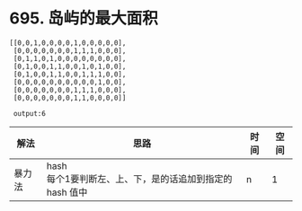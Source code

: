 # 695. 岛屿的最大面积 

```
[[0,0,1,0,0,0,0,1,0,0,0,0,0],
 [0,0,0,0,0,0,0,1,1,1,0,0,0],
 [0,1,1,0,1,0,0,0,0,0,0,0,0],
 [0,1,0,0,1,1,0,0,1,0,1,0,0],
 [0,1,0,0,1,1,0,0,1,1,1,0,0],
 [0,0,0,0,0,0,0,0,0,0,1,0,0],
 [0,0,0,0,0,0,0,1,1,1,0,0,0],
 [0,0,0,0,0,0,0,1,1,0,0,0,0]]
 
 output:6
```

| 解法   | 思路                                                         | 时间 | 空间 |
| ------ | ------------------------------------------------------------ | ---- | ---- |
| 暴力法 | hash<br />每个1要判断左、上、下，是的话追加到指定的 hash 值中 | n    | 1    |


